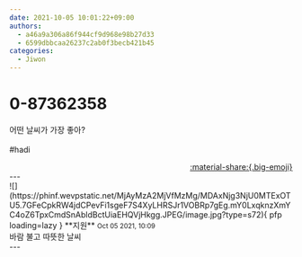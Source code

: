 ```yaml
---
date: 2021-10-05 10:01:22+09:00
authors:
  - a46a9a306a86f944cf9d968e98b27d33
  - 6599dbbcaa26237c2ab0f3becb421b45
categories:
  - Jiwon
---
```


# 0-87362358

<div class="post-container" markdown="1">
<div class="content-container md-sidebar__scrollwrap" markdown="1">

어떤 날씨가 가장 좋아?<br><br>\#hadi

</div>
</div>

<div style="text-align: right;" markdown="1">
<a href="https://weverse.io/fromis9/fanpost/0-87362358" style="text-align: right;">:material-share:{.big-emoji}</a>
</div>
---

<div class="comments-container md-sidebar__scrollwrap" markdown="1">
<div class="comment" markdown="1">
<div class='id-container' markdown="1">
![](https://phinf.wevpstatic.net/MjAyMzA2MjVfMzMg/MDAxNjg3NjU0MTExOTU5.7GFeCpkRW4jdCPevFi1sgeF7S4XyLHRSJr1VOBRp7gEg.mY0LxqknzXmYC4oZ6TpxCmdSnAbldBctUiaEHQVjHkgg.JPEG/image.jpg?type=s72){ pfp loading=lazy }
**<span class="artist">지원</span>** <small>Oct 05 2021, 10:09</small><br>
</div>
<div class='comment-body' markdown="1">
바람 불고 따뜻한 날씨
</div>
</div>
</div>
---
